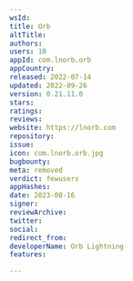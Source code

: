 ```yaml
---
wsId: 
title: Orb
altTitle: 
authors: 
users: 10
appId: com.lnorb.orb
appCountry: 
released: 2022-07-14
updated: 2022-09-26
version: 0.21.11.0
stars: 
ratings: 
reviews: 
website: https://lnorb.com
repository: 
issue: 
icon: com.lnorb.orb.jpg
bugbounty: 
meta: removed
verdict: fewusers
appHashes: 
date: 2023-08-16
signer: 
reviewArchive: 
twitter: 
social: 
redirect_from: 
developerName: Orb Lightning
features: 

---
```


